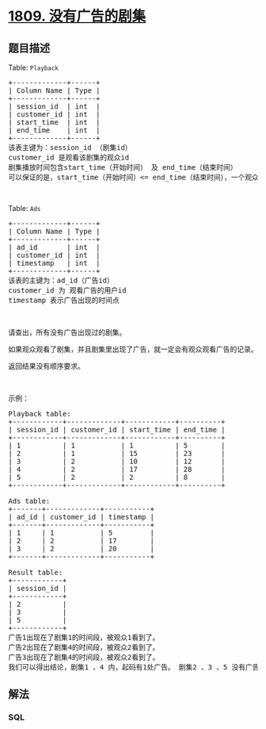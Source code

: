 # [1809. 没有广告的剧集](https://leetcode.cn/problems/ad-free-sessions)

## 题目描述

<p>Table: <code>Playback</code></p>

<pre>+-------------+------+
| Column Name | Type |
+-------------+------+
| session_id  | int  |
| customer_id | int  |
| start_time  | int  |
| end_time    | int  |
+-------------+------+
该表主键为：session_id （剧集id）
customer_id 是观看该剧集的观众id
剧集播放时间包含start_time（开始时间） 及 end_time（结束时间）
可以保证的是，start_time（开始时间）&lt;= end_time（结束时间），一个观众观看的两个剧集的时间不会出现重叠。</pre>

<p> </p>

<p>Table: <code>Ads</code></p>

<pre>+-------------+------+
| Column Name | Type |
+-------------+------+
| ad_id       | int  |
| customer_id | int  |
| timestamp   | int  |
+-------------+------+
该表的主键为：ad_id（广告id）
customer_id 为 观看广告的用户id
timestamp 表示广告出现的时间点
</pre>

<p> </p>

<p>请查出，所有没有广告出现过的剧集。</p>

<p>如果观众观看了剧集，并且剧集里出现了广告，就一定会有观众观看广告的记录。</p>

<p>返回结果没有顺序要求。</p>

<p> </p>

<p>示例：</p>

<pre>Playback table:
+------------+-------------+------------+----------+
| session_id | customer_id | start_time | end_time |
+------------+-------------+------------+----------+
| 1          | 1           | 1          | 5        |
| 2          | 1           | 15         | 23       |
| 3          | 2           | 10         | 12       |
| 4          | 2           | 17         | 28       |
| 5          | 2           | 2          | 8        |
+------------+-------------+------------+----------+

Ads table:
+-------+-------------+-----------+
| ad_id | customer_id | timestamp |
+-------+-------------+-----------+
| 1     | 1           | 5         |
| 2     | 2           | 17        |
| 3     | 2           | 20        |
+-------+-------------+-----------+

Result table:
+------------+
| session_id |
+------------+
| 2          |
| 3          |
| 5          |
+------------+
广告1出现在了剧集1的时间段，被观众1看到了。
广告2出现在了剧集4的时间段，被观众2看到了。
广告3出现在了剧集4的时间段，被观众2看到了。
我们可以得出结论，剧集1 、4 内，起码有1处广告。 剧集2 、3 、5 没有广告。</pre>

## 解法

### **SQL**

```sql

```
